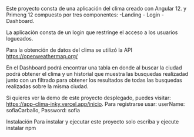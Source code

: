 Este proyecto consta de una aplicación del clima creado con Angular 12. y Primeng 12
compuesto por tres componentes: -Landing - Login -Dashboard.

La aplicación consta de  un login que restringe el acceso a los usuarios logueados.


Para la obtención de datos del clima se utilizó la API https://openweathermap.org/

En el Dashboard podrá encontrar una tabla en donde al buscar la ciudad podrá obtener el clima y un historial que muestra las busquedas realizadad junto con un filtrado
para obtener los resultados de todas las busquedas realizadas sobre la misma ciudad.

Si quieres ver la demo de este proyecto desplegado, puedes visitar: https://app-clima-inky.vercel.app/inicio.
Para registrarse usar:
userName: sofiaCarballo,
Password: sofia

Instalación
Para instalar y ejecutar este proyecto solo escriba y ejecute
instalar npm
